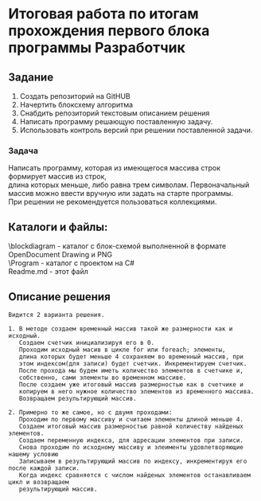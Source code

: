 # Итоговая работа по итогам прохождения первого блока программы Разработчик

## Задание

1. Создать репозиторий на GitHUB
2. Начертить блоксхему алгоритма 
3. Снабдить репозиторий текстовым описанием решения
4. Написать программу решающую поставленную задачу.
5. Использовать контроль версий при решении поставленной задачи.

### Задача

 Написать программу, которая из имеющегося массива строк формирует массив из строк,  
 длина которых меньше, либо равна трем символам. Первоначальный массив можно ввести вручную или задать на старте программы.  
 При решении не рекомендуется пользоваться коллекциями.

## Каталоги и файлы:

\\blockdiagram - каталог с блок-схемой выполненной в формате  OpenDocument Drawing и PNG  
\\Program - каталог с проектом на С#  
Readme.md - этот файл  

## Описание решения

	Видится 2 варианта решения.
	
	1. В методе создаем временный массив такой же размерности как и исходный.  
	   Создаем счетчик инициализируя его в 0.
	   Проходим исходный масив в цикле for или foreach; элементы,  
	   длина которых будет меньше 4 сохраняем во временный массив, при  
	   этом индексом(для записи) будет счетчик. Инкрементируем счетчик.
	   После прохода мы будем иметь количество элементов в счетчике и,  
	   собственно, сами элементы во временном массиве.
	   После создаем уже итоговый массив размерностью как в счетчике и  
	   копируем в него нужное количество элементов из временного массива.  
	   Возвращаем результирующий массив.
	   
	2. Примерно то же самое, но с двумя проходами:
	   Проходим по первому массиву и считаем элементы длиной меньше 4.
	   Создаем итоговый массив размерностью равной количеству найденых элементов.
	   Создаем переменную индекса, для адресации элементов при записи.
	   Снова проходим по исходному массиву и элеименты удовлетворяющие нашему условию  
	   Записываем в результирующий массив по индексу, инкрементируя его после каждой записи.
	   Когда индекс сравняется с числом найденых элементов останавливаем цикл и возвращаем  
	   результирующий массив.
